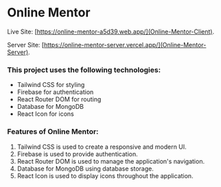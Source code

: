 # Online Mentor 

Live Site: [https://online-mentor-a5d39.web.app/](Online-Mentor-Client).

Server Site: [https://online-mentor-server.vercel.app/](Online-Mentor-Server).

### This project uses the following technologies:

- Tailwind CSS for styling
- Firebase for authentication 
- React Router DOM for routing
- Database for MongoDB
- React Icon for icons

### Features of Online Mentor:

1. Tailwind CSS is used to create a responsive and modern UI.
2. Firebase is used to provide authentication.
3. React Router DOM is used to manage the application's navigation.
4. Database for MongoDB using database storage.
5. React Icon is used to display icons throughout the application.
